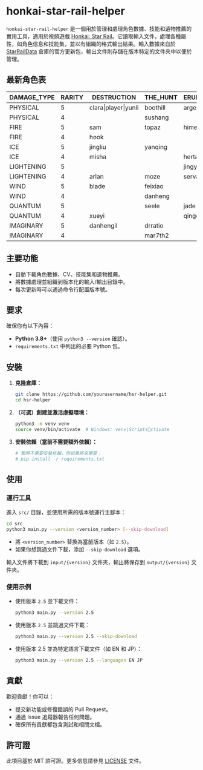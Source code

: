 # honkai-star-rail-helper

`honkai-star-rail-helper` 是一個用於管理和處理角色數據、技能和遺物推薦的實用工具，適用於視頻遊戲 [Honkai: Star Rail](https://en.wikipedia.org/wiki/Honkai:_Star_Rail)。它讀取輸入文件，處理各種屬性，如角色信息和技能集，並以有組織的格式輸出結果。輸入數據來自於 [StarRailData](https://github.com/Dimbreath/StarRailData/tree/master) 倉庫的官方更新包，輸出文件則存儲在版本特定的文件夾中以便於管理。

## 最新角色表
<!-- CHARACTER_TABLE_START -->
| DAMAGE_TYPE | RARITY | DESTRUCTION               | THE_HUNT  | ERUDITION | HARMONY   | NIHILITY                  | PRESERVATION       | ABUNDANCE  |
|-------------|--------|---------------------------|-----------|-----------|-----------|---------------------------|--------------------|------------|
| PHYSICAL    | 5      | clara\|player\|yunli      | boothill  | argenti   | robin     |                           |                    |            |
| PHYSICAL    | 4      |                           | sushang   |           | hanya     | luka                      |                    | natasha    |
| FIRE        | 5      | sam                       | topaz     | himeko    |           | jiaoqiu                   | player2            | lingsha    |
| FIRE        | 4      | hook                      |           |           | asta      | guinaifen                 |                    | gallagher  |
| ICE         | 5      | jingliu                   | yanqing   |           | ruanmei   |                           | gepard             |            |
| ICE         | 4      | misha                     |           | herta     |           | pela                      | mar7th             |            |
| LIGHTENING  | 5      |                           |           | jingyuan  |           | acheron\|kafka            |                    | bailu      |
| LIGHTENING  | 4      | arlan                     | moze      | serval    | tingyun   |                           |                    |            |
| WIND        | 5      | blade                     | feixiao   |           | bronya    | blackswann                |                    | huohuo     |
| WIND        | 4      |                           | danheng   |           |           | sampo                     |                    |            |
| QUANTUM     | 5      |                           | seele     | jade      | sparkle   | silverwolf                | fuxuan             |            |
| QUANTUM     | 4      | xueyi                     |           | qingque   |           |                           |                    | lynx       |
| IMAGINARY   | 5      | danhengil                 | drratio   |           | player3   | welt                      | aventurine         | luocha     |
| IMAGINARY   | 4      |                           | mar7th2   |           | yukong    |                           |                    |            |
<!-- CHARACTER_TABLE_END -->

## 主要功能
- 自動下載角色數據、CV、技能集和遺物推薦。
- 將數據處理並組織到版本化的輸入/輸出目錄中。
- 每次更新時可以通過命令行配置版本號。

## 要求

確保你有以下內容：
- **Python 3.8+**（使用 `python3 --version` 確認）。
- `requirements.txt` 中列出的必要 Python 包。

## 安裝

1. **克隆倉庫：**
   ```bash
   git clone https://github.com/yourusername/hsr-helper.git
   cd hsr-helper
   ```

2. **（可選）創建並激活虛擬環境：**
   ```bash
   python3 -m venv venv
   source venv/bin/activate  # Windows: venv\Scriptsctivate
   ```

3. **安裝依賴（當前不需要額外依賴）：**
   ```bash
   # 暫時不需要安裝依賴，但如果將來需要：
   # pip install -r requirements.txt
   ```

## 使用

### 運行工具
   進入 `src/` 目錄，並使用所需的版本號運行主腳本：
   ```bash
   cd src
   python3 main.py --version <version_number> [--skip-download]
   ```

   - 將 `<version_number>` 替換為當前版本（如 `2.5`）。
   - 如果你想跳過文件下載，添加 `--skip-download` 選項。

   輸入文件將下載到 `input/{version}` 文件夾，輸出將保存到 `output/{version}` 文件夾。

### 使用示例

- 使用版本 `2.5` 並下載文件：
  ```bash
  python3 main.py --version 2.5
  ```

- 使用版本 `2.5` 並跳過文件下載：
  ```bash
  python3 main.py --version 2.5 --skip-download
  ```

- 使用版本 2.5 並為特定語言下載文件（如 EN 和 JP）：
  ```bash
  python3 main.py --version 2.5 --languages EN JP
  ```

## 貢獻

歡迎貢獻！你可以：
- 提交新功能或修復錯誤的 Pull Request。
- 通過 Issue 追蹤器報告任何問題。
- 確保所有貢獻都包含測試和相關文檔。

## 許可證

此項目基於 MIT 許可證。更多信息請參見 [LICENSE](LICENSE) 文件。
